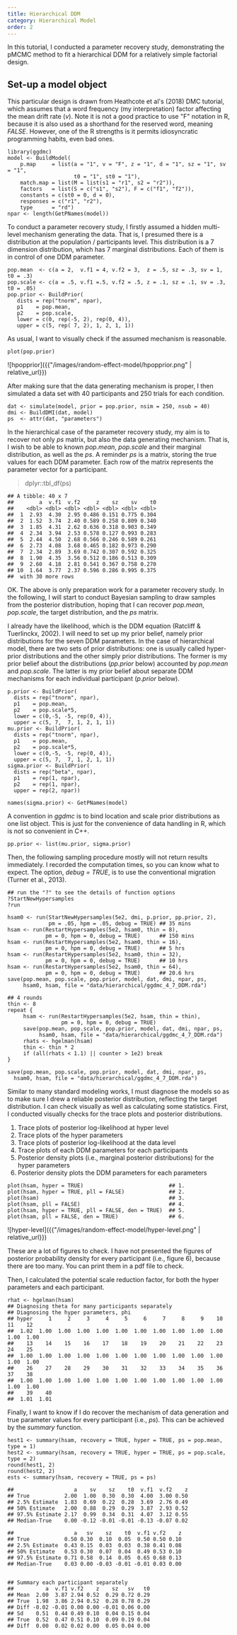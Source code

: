 ```yaml
---
title: Hierarchical DDM
category: Hierarchical Model
order: 2
---
```


In this tutorial, I conducted a parameter recovery study, demonstrating
the pMCMC method to fit a hierarchical DDM for a relatively simple
factorial design.

## Set-up a model object
This particular design is drawn from Heathcote et al's (2018) DMC tutorial,
which assumes that a word frequency (my interpretation) factor affecting
the mean drift rate (_v_). Note it is not a good practice to use "F" notation
in R, because it is also used as a shorthand for the reserved word,
meaning _FALSE_. However, one of the R strengths is it permits
idiosyncratic programming habits, even bad ones.

```
library(ggdmc)
model <- BuildModel(
    p.map     = list(a = "1", v = "F", z = "1", d = "1", sz = "1", sv = "1",
                     t0 = "1", st0 = "1"),
    match.map = list(M = list(s1 = "r1", s2 = "r2")),
    factors   = list(S = c("s1", "s2"), F = c("f1", "f2")),
    constants = c(st0 = 0, d = 0),
    responses = c("r1", "r2"),
    type      = "rd")
npar <- length(GetPNames(model))
```

To conduct a parameter recovery study, I firstly assumed a hidden
multi-level mechanism generating the data. That is, I presumed
there is a distribution at the population / participants level. This
distribution is a 7 dimension distribution, which has 7 marginal
distributions.  Each of them is in control of one DDM parameter.

```
pop.mean  <- c(a = 2,  v.f1 = 4, v.f2 = 3,  z = .5, sz = .3, sv = 1,  t0 = .3)
pop.scale <- c(a = .5, v.f1 =.5, v.f2 = .5, z = .1, sz = .1, sv = .3, t0 = .05)
pop.prior <- BuildPrior(
   dists = rep("tnorm", npar),
   p1    = pop.mean,
   p2    = pop.scale,
   lower = c(0, rep(-5, 2), rep(0, 4)),
   upper = c(5, rep( 7, 2), 1, 2, 1, 1))
```

As usual, I want to visually check if the assumed mechanism is reasonable.
```
plot(pop.prior)
```

![hpopprior]({{"/images/random-effect-model/hpopprior.png" | relative_url}})


After making sure that the data generating mechanism is proper, I then
simulated a data set with 40 participants and 250 trials for each
condition.

```
dat <- simulate(model, prior = pop.prior, nsim = 250, nsub = 40)
dmi <- BuildDMI(dat, model)
ps  <- attr(dat, "parameters")
```

In the hierarchical case of the parameter recovery study, my aim
is to recover not only _ps_ matrix, but also the data generating
mechanism.  That is, I wish to be able to known _pop.mean_,
_pop.scale_ and their marginal distribution, as well as the _ps_.
A reminder _ps_ is a matrix, storing the true values for each
DDM parameter. Each row of the matrix represents the parameter
vector for a participant.

> dplyr::tbl_df(ps)


```
## A tibble: 40 x 7
##        a  v.f1  v.f2     z    sz    sv    t0
##    <dbl> <dbl> <dbl> <dbl> <dbl> <dbl> <dbl>
##  1  2.93  4.30  2.95 0.486 0.151 0.775 0.304
##  2  1.52  3.74  2.40 0.589 0.258 0.809 0.340
##  3  1.85  4.31  2.62 0.636 0.318 0.903 0.349
##  4  2.34  3.94  2.53 0.578 0.127 0.993 0.283
##  5  2.44  4.50  2.68 0.566 0.246 0.589 0.261
##  6  2.73  4.08  3.68 0.465 0.182 0.973 0.290
##  7  2.34  2.89  3.69 0.742 0.307 0.592 0.325
##  8  1.90  4.35  3.56 0.512 0.186 0.513 0.309
##  9  2.60  4.18  2.81 0.541 0.367 0.758 0.270
## 10  1.64  3.77  2.37 0.596 0.286 0.995 0.375
##  with 30 more rows
```

OK. The above is only preparation work for a parameter recovery study.
In the following, I will start to conduct Bayesian sampling to
draw samples from the posterior distribution, hoping that I
can recover _pop.mean_, _pop.scale_, the target distribution, and
the _ps_ matrix.

I already have the likelihood, which is the DDM equation (Ratcliff &
Tuerlinckx, 2002). I will need to set up my prior belief, namely
prior distributions for the seven DDM parameters. In the case of
hierarchical model, there are two sets of prior distributions: one is
usually called hyper-prior distributions  and the other simply prior
distributions.  The former is my prior belief about the distributions
(_pp.prior_ below) accounted by _pop.mean_ and _pop.scale_. The latter 
is my prior belief about separate DDM mechanisms for each individual
participant (_p.prior_ below).

```
p.prior <- BuildPrior(
  dists = rep("tnorm", npar),
  p1    = pop.mean,
  p2    = pop.scale*5,
  lower = c(0,-5, -5, rep(0, 4)),
  upper = c(5, 7,  7, 1, 2, 1, 1))
mu.prior <- BuildPrior(
  dists = rep("tnorm", npar),
  p1    = pop.mean,
  p2    = pop.scale*5,
  lower = c(0,-5, -5, rep(0, 4)),
  upper = c(5, 7,  7, 1, 2, 1, 1))
sigma.prior <- BuildPrior(
  dists = rep("beta", npar),
  p1    = rep(1, npar),
  p2    = rep(1, npar),
  upper = rep(2, npar))

names(sigma.prior) <- GetPNames(model)
```


A convention in _ggdmc_ is to bind location and scale prior distributions
as one list object. This is just for the convenience of data handling
in R, which is not so convenient in C++.
```
pp.prior <- list(mu.prior, sigma.prior)
```


Then, the following sampling procedure mostly will not return results
immediately. I recorded the computation times, so you can know what to
expect.  The option, _debug = TRUE_, is to use the conventional
migration (Turner et al., 2013).

```
## run the "?" to see the details of function options
?StartNewHypersamples
?run

hsam0 <- run(StartNewHypersamples(5e2, dmi, p.prior, pp.prior, 2),
             pm = .05, hpm = .05, debug = TRUE) ## 35 mins
hsam <- run(RestartHypersamples(5e2, hsam0, thin = 8),
            pm = 0, hpm = 0, debug = TRUE)      ## 150 mins
hsam <- run(RestartHypersamples(5e2, hsam0, thin = 16),
            pm = 0, hpm = 0, debug = TRUE)      ## 5 hrs
hsam <- run(RestartHypersamples(5e2, hsam0, thin = 32),
            pm = 0, hpm = 0, debug = TRUE)      ## 10 hrs
hsam <- run(RestartHypersamples(5e2, hsam0, thin = 64),
            pm = 0, hpm = 0, debug = TRUE)      ## 20.6 hrs
save(pop.mean, pop.scale, pop.prior, model, dat, dmi, npar, ps,
     hsam0, hsam, file = "data/hierarchical/ggdmc_4_7_DDM.rda")

## 4 rounds
thin <- 8
repeat {
     hsam <- run(RestartHypersamples(5e2, hsam, thin = thin),
                 pm = 0, hpm = 0, debug = TRUE)
     save(pop.mean, pop.scale, pop.prior, model, dat, dmi, npar, ps,
          hsam0, hsam, file = "data/hierarchical/ggdmc_4_7_DDM.rda")
     rhats <- hgelman(hsam)
     thin <- thin * 2
     if (all(rhats < 1.1) || counter > 1e2) break
}

save(pop.mean, pop.scale, pop.prior, model, dat, dmi, npar, ps,
  hsam0, hsam, file = "data/hierarchical/ggdmc_4_7_DDM.rda")
```

Similar to many standard modeling works, I must diagnose the
models so as to make sure I drew a reliable posterior
distribution, reflecting the target distribution. I
can check visually as well as calculating some statistics. First,
I conducted visually checks for the trace plots and posterior
distributions.

1. Trace plots of posterior log-likelihood at hyper level
2. Trace plots of the hyper parameters
3. Trace plots of posterior log-likelihood at the data level
4. Trace plots of each DDM parameters for each participants
5. Posterior density plots (i.e., marginal posterior distributions)
for the hyper parameters
6. Posterior density plots the DDM parameters for each
parameters


```
plot(hsam, hyper = TRUE)                           ## 1.
plot(hsam, hyper = TRUE, pll = FALSE)              ## 2.
plot(hsam)                                         ## 3.
plot(hsam, pll = FALSE)                            ## 4.
plot(hsam, hyper = TRUE, pll = FALSE, den = TRUE)  ## 5.
plot(hsam, pll = FALSE, den = TRUE)                ## 6.

```


![hyper-level]({{"/images/random-effect-model/hyper-level.png" | relative_url}})


These are a lot of figures to check. I have not presented the figures of posterior
probability density for every participant (i.e., figure 6), because there are too
many. You can print them in a pdf file to check.

Then, I calculated the potential scale reduction factor, for both the hyper
parameters and each participant.

```
rhat <- hgelman(hsam)
## Diagnosing theta for many participants separately
## Diagnosing the hyper parameters, phi
## hyper     1     2     3     4     5     6     7     8     9    10    11    12
##  1.02  1.00  1.00  1.00  1.00  1.00  1.00  1.00  1.00  1.00  1.00  1.00  1.00
##    13    14    15    16    17    18    19    20    21    22    23    24    25
##  1.00  1.00  1.00  1.00  1.00  1.00  1.00  1.00  1.00  1.00  1.00  1.00  1.00
##    26    27    28    29    30    31    32    33    34    35    36    37    38
##  1.00  1.00  1.00  1.00  1.00  1.00  1.00  1.00  1.00  1.00  1.00  1.00  1.00
##    39    40
##  1.01  1.01
```

Finally, I want to know if I do recover the mechanism of data generation and
true parameter values for every participant (i.e., _ps_). This can be achieved
by the _summary_ function.


```
hest1 <- summary(hsam, recovery = TRUE, hyper = TRUE, ps = pop.mean, type = 1)
hest2 <- summary(hsam, recovery = TRUE, hyper = TRUE, ps = pop.scale, type = 2)
round(hest1, 2)
round(hest2, 2)
ests <- summary(hsam, recovery = TRUE, ps = ps)

##                   a    sv    sz    t0  v.f1  v.f2    z
## True           2.00  1.00  0.30  0.30  4.00  3.00 0.50
## 2.5% Estimate  1.83  0.69  0.22  0.28  3.69  2.76 0.49
## 50% Estimate   2.00  0.88  0.29  0.29  3.87  2.93 0.52
## 97.5% Estimate 2.17  0.99  0.34  0.31  4.07  3.12 0.55
## Median-True    0.00 -0.12 -0.01 -0.01 -0.13 -0.07 0.02

##                   a   sv    sz    t0  v.f1 v.f2    z
## True           0.50 0.30  0.10  0.05  0.50 0.50 0.10
## 2.5% Estimate  0.43 0.15  0.03  0.03  0.38 0.41 0.08
## 50% Estimate   0.53 0.30  0.07  0.04  0.49 0.53 0.10
## 97.5% Estimate 0.71 0.58  0.14  0.05  0.65 0.68 0.13
## Median-True    0.03 0.00 -0.03 -0.01 -0.01 0.03 0.00


## Summary each participant separately
##          a  v.f1 v.f2    z    sz   sv   t0
## Mean  2.00  3.87 2.94 0.52  0.29 0.72 0.29
## True  1.98  3.86 2.94 0.52  0.28 0.78 0.29
## Diff -0.02 -0.01 0.00 0.00 -0.01 0.06 0.00
## Sd    0.51  0.44 0.49 0.10  0.04 0.15 0.04
## True  0.52  0.47 0.51 0.10  0.09 0.19 0.04
## Diff  0.00  0.02 0.02 0.00  0.05 0.04 0.00
```
